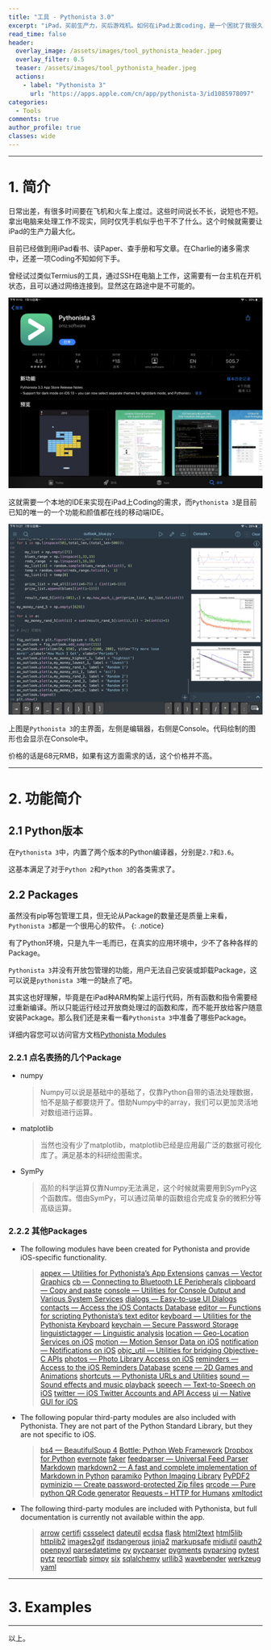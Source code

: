 ```yaml
---
title: "工具 - Pythonista 3.0"
excerpt: "iPad，买前生产力，买后游戏机。如何在iPad上面coding，是一个困扰了我很久的问题，直到我发现了Pythonista 3。"
read_time: false
header:
  overlay_image: /assets/images/tool_pythonista_header.jpeg
  overlay_filter: 0.5
  teaser: /assets/images/tool_pythonista_header.jpeg
  actions:
    - label: "Pythonista 3"
      url: "https://apps.apple.com/cn/app/pythonista-3/id1085978097"
categories:
  - Tools
comments: true
author_profile: true
classes: wide
---
```


---

# 1. 简介

日常出差，有很多时间要在飞机和火车上度过。这些时间说长不长，说短也不短。拿出电脑来处理工作不现实，同时仅凭手机似乎也干不了什么。这个时候就需要让iPad的生产力最大化。

目前已经做到用iPad看书、读Paper、查手册和写文章。在Charlie的诸多需求中，还差一项Coding不知如何下手。

曾经试过类似Termius的工具，通过SSH在电脑上工作，这需要有一台主机在开机状态，且可以通过网络连接到。显然这在路途中是不可能的。

![tool_oythonista_appstore_page](/assets/images/tool_oythonista_appstore_page.png)

这就需要一个本地的IDE来实现在iPad上Coding的需求，而`Pythonista 3`是目前已知的唯一的一个功能和颜值都在线的移动端IDE。

![tool_pythonista_overview](/assets/images/tool_pythonista_overview.jpeg)

上图是`Pythonista 3`的主界面，左侧是编辑器，右侧是Console。代码绘制的图形也会显示在Console中。

价格的话是68元RMB，如果有这方面需求的话，这个价格并不高。

---

# 2. 功能简介

## 2.1 Python版本

在`Pythonista 3`中，内置了两个版本的Python编译器，分别是`2.7`和`3.6`。

这基本满足了对于`Python 2`和`Python 3`的各类需求了。

## 2.2 Packages

虽然没有pip等包管理工具，但无论从Package的数量还是质量上来看，`Pythonista 3`都是一个很用心的软件。
{: .notice}

有了Python环境，只是九牛一毛而已，在真实的应用环境中，少不了各种各样的Package。

`Pythonista 3`并没有开放包管理的功能，用户无法自己安装或卸载Package，这可以说是`pythonista 3`唯一的缺点了吧。

其实这也好理解，毕竟是在iPad种ARM构架上运行代码，所有函数和指令需要经过重新编译。所以只能运行经过开放商处理过的函数和库，而不能开放给客户随意安装Package。那么我们还是来看一看`Pythonista 3`中准备了哪些Package。

详细内容您可以访问官方文档[Pythonista Modules](http://omz-software.com/pythonista/docs/ios/index.html)

### 2.2.1 点名表扬的几个Package

* numpy

    > Numpy可以说是基础中的基础了，仅靠Python自带的语法处理数据，怕不是脑子都要烧开了。借助Numpy中的array，我们可以更加灵活地对数组进行运算。
    
* matplotlib

    > 当然也没有少了matplotlib，matplotlib已经是应用最广泛的数据可视化库了。满足基本的科研绘图需求。

* SymPy

    > 高阶的科学运算仅靠Numpy无法满足，这个时候就需要用到SymPy这个函数库。借由SymPy，可以通过简单的函数组合完成复杂的微积分等高级运算。

### 2.2.2 其他Packages

* The following modules have been created for Pythonista and provide iOS-specific functionality.

    > [appex — Utilities for Pythonista’s App Extensions](http://omz-software.com/pythonista/docs/ios/appex.html)
    > [canvas — Vector Graphics](http://omz-software.com/pythonista/docs/ios/canvas.html)
    > [cb — Connecting to Bluetooth LE Peripherals](http://omz-software.com/pythonista/docs/ios/cb.html)
    > [clipboard — Copy and paste](http://omz-software.com/pythonista/docs/ios/clipboard.html)
    > [console — Utilities for Console Output and Various System Services](http://omz-software.com/pythonista/docs/ios/console.html)
    > [dialogs — Easy-to-use UI Dialogs](http://omz-software.com/pythonista/docs/ios/dialogs.html)
    > [contacts — Access the iOS Contacts Database](http://omz-software.com/pythonista/docs/ios/contacts.html)
    > [editor — Functions for scripting Pythonista’s text editor](http://omz-software.com/pythonista/docs/ios/editor.html)
    > [keyboard — Utilities for the Pythonista Keyboard](http://omz-software.com/pythonista/docs/ios/keyboard.html)
    > [keychain — Secure Password Storage](http://omz-software.com/pythonista/docs/ios/keychain.html)
    > [linguistictagger — Linguistic analysis](http://omz-software.com/pythonista/docs/ios/linguistictagger.html)
    > [location — Geo-Location Services on iOS](http://omz-software.com/pythonista/docs/ios/location.html)
    > [motion — Motion Sensor Data on iOS](http://omz-software.com/pythonista/docs/ios/motion.html)
    > [notification — Notifications on iOS](http://omz-software.com/pythonista/docs/ios/notification.html)
    > [objc_util — Utilities for bridging Objective-C APIs](http://omz-software.com/pythonista/docs/ios/objc_util.html)
    > [photos — Photo Library Access on iOS](http://omz-software.com/pythonista/docs/ios/photos.html)
    > [reminders — Access to the iOS Reminders Database](http://omz-software.com/pythonista/docs/ios/reminders.html)
    > [scene — 2D Games and Animations](http://omz-software.com/pythonista/docs/ios/scene.html)
    > [shortcuts — Pythonista URLs and Utilities](http://omz-software.com/pythonista/docs/ios/shortcuts.html)
    > [sound — Sound effects and music playback](http://omz-software.com/pythonista/docs/ios/sound.html)
    > [speech — Text-to-Speech on iOS](http://omz-software.com/pythonista/docs/ios/speech.html)
    > [twitter — iOS Twitter Accounts and API Access](http://omz-software.com/pythonista/docs/ios/speech.html)
    > [ui — Native GUI for iOS](http://omz-software.com/pythonista/docs/ios/ui.html)

* The following popular third-party modules are also included with Pythonista. They are not part of the Python Standard Library, but they are not specific to iOS.

    > [bs4 — BeautifulSoup 4](http://omz-software.com/pythonista/docs/ios/beautifulsoup.html)
    > [Bottle: Python Web Framework](http://omz-software.com/pythonista/docs/ios/bottle/index.html)
    > [Dropbox for Python](http://omz-software.com/pythonista/docs/ios/dropbox.html)
    > [evernote](http://omz-software.com/pythonista/docs/ios/evernote.html)
    > [faker](http://omz-software.com/pythonista/docs/ios/faker.html)
    > [feedparser — Universal Feed Parser](http://omz-software.com/pythonista/docs/ios/feedparser.html)
    > [Markdown](http://omz-software.com/pythonista/docs/ios/markdown.html)
    > [markdown2 — A fast and complete implementation of Markdown in Python](http://omz-software.com/pythonista/docs/ios/markdown2.html)
    > [paramiko](http://omz-software.com/pythonista/docs/ios/paramiko.html)
    > [Python Imaging Library](http://omz-software.com/pythonista/docs/ios/PIL.html)
    > [PyPDF2](http://omz-software.com/pythonista/docs/ios/PIL.html)
    > [pyminizip — Create password-protected Zip files](http://omz-software.com/pythonista/docs/ios/pyminizip.html)
    > [qrcode — Pure python QR Code generator](http://omz-software.com/pythonista/docs/ios/qrcode.html)
    > [Requests – HTTP for Humans](http://omz-software.com/pythonista/docs/ios/requests.html)
    > [xmltodict](http://omz-software.com/pythonista/docs/ios/xmltodict.html)

* The following third-party modules are included with Pythonista, but full documentation is currently not available within the app.

    > [arrow](http://omz-software.com/pythonista/docs/ios/index.html)
    > [certifi](http://omz-software.com/pythonista/docs/ios/undocumented/certifi.html)
    > [cssselect](http://omz-software.com/pythonista/docs/ios/undocumented/cssselect.html)
    > [dateutil](http://omz-software.com/pythonista/docs/ios/undocumented/dateutil.html)
    > [ecdsa](http://omz-software.com/pythonista/docs/ios/undocumented/ecdsa.html)
    > [flask](http://omz-software.com/pythonista/docs/ios/undocumented/flask.html)
    > [html2text](http://omz-software.com/pythonista/docs/ios/undocumented/html2text.html)
    > [html5lib](http://omz-software.com/pythonista/docs/ios/undocumented/html5lib.html)
    > [httplib2](http://omz-software.com/pythonista/docs/ios/undocumented/httplib2.html)
    > [images2gif](http://omz-software.com/pythonista/docs/ios/undocumented/images2gif.html)
    > [itsdangerous](http://omz-software.com/pythonista/docs/ios/undocumented/itsdangerous.html)
    > [jinja2](http://omz-software.com/pythonista/docs/ios/undocumented/jinja2.html)
    > [markupsafe](http://omz-software.com/pythonista/docs/ios/undocumented/markupsafe.html)
    > [midiutil](http://omz-software.com/pythonista/docs/ios/undocumented/midiutil.html)
    > [oauth2](http://omz-software.com/pythonista/docs/ios/undocumented/oauth2.html)
    > [openpyxl](http://omz-software.com/pythonista/docs/ios/undocumented/openpyxl.html)
    > [parsedatetime](http://omz-software.com/pythonista/docs/ios/undocumented/parsedatetime.html)
    > [py](http://omz-software.com/pythonista/docs/ios/undocumented/py.html)
    > [pycparser](http://omz-software.com/pythonista/docs/ios/undocumented/pycparser.html)
    > [pygments](http://omz-software.com/pythonista/docs/ios/undocumented/pygments.html)
    > [pyparsing](http://omz-software.com/pythonista/docs/ios/undocumented/pyparsing.html)
    > [pytest](http://omz-software.com/pythonista/docs/ios/undocumented/pyparsing.html)
    > [pytz](http://omz-software.com/pythonista/docs/ios/undocumented/pytz.html)
    > [reportlab](http://omz-software.com/pythonista/docs/ios/undocumented/reportlab.html)
    > [simpy](http://omz-software.com/pythonista/docs/ios/undocumented/simpy.html)
    > [six](http://omz-software.com/pythonista/docs/ios/undocumented/six.html)
    > [sqlalchemy](http://omz-software.com/pythonista/docs/ios/undocumented/sqlalchemy.html)
    > [urllib3](http://omz-software.com/pythonista/docs/ios/undocumented/urllib3.html)
    > [wavebender](http://omz-software.com/pythonista/docs/ios/undocumented/wavebender.html)
    > [werkzeug](http://omz-software.com/pythonista/docs/ios/undocumented/werkzeug.html)
    > [yaml](http://omz-software.com/pythonista/docs/ios/undocumented/yaml.html)

---

# 3. Examples



---

以上。
